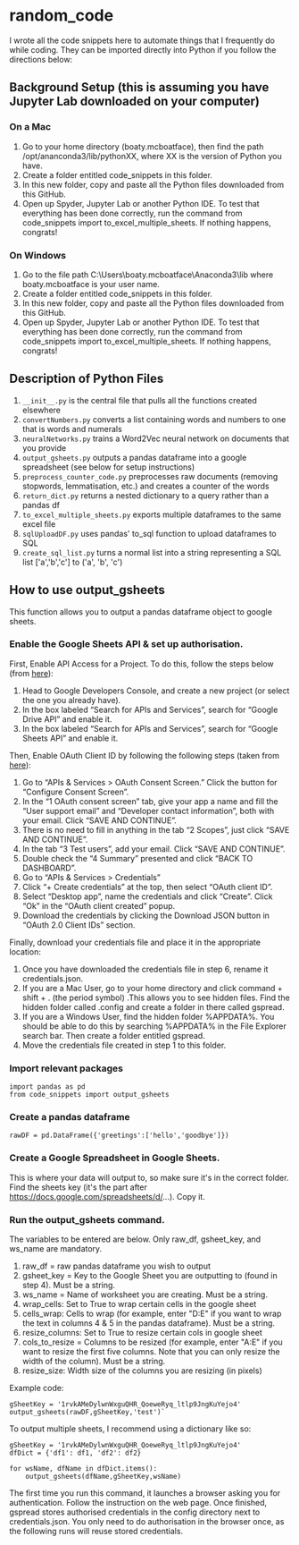 # random_code
I wrote all the code snippets here to automate things that I frequently do while coding. They can be imported directly into Python if you follow the directions below:

## Background Setup (this is assuming you have Jupyter Lab downloaded on your computer)

### On a Mac
1. Go to your home directory (boaty.mcboatface), then find the path /opt/ananconda3/lib/pythonXX, where XX is the version of Python you have.
2. Create a folder entitled code_snippets in this folder.
3. In this new folder, copy and paste all the Python files downloaded from this GitHub. 
4. Open up Spyder, Jupyter Lab or another Python IDE. To test that everything has been done correctly, run the command from code_snippets import to_excel_multiple_sheets. If nothing happens, congrats! 

### On Windows
1. Go to the file path C:\Users\boaty.mcboatface\Anaconda3\lib where boaty.mcboatface is your user name.
2. Create a folder entitled code_snippets in this folder.
3. In this new folder, copy and paste all the Python files downloaded from this GitHub. 
4. Open up Spyder, Jupyter Lab or another Python IDE. To test that everything has been done correctly, run the command from code_snippets import to_excel_multiple_sheets. If nothing happens, congrats! 

## Description of Python Files
1. `__init__.py` is the central file that pulls all the functions created elsewhere
2. `convertNumbers.py` converts a list containing words and numbers to one that is words and numerals
3. `neuralNetworks.py` trains a Word2Vec neural network on documents that you provide
4. `output_gsheets.py` outputs a pandas dataframe into a google spreadsheet (see below for setup instructions)
5. `preprocess_counter_code.py` preprocesses raw documents (removing stopwords, lemmatisation, etc.) and creates a counter of the words
6. `return_dict.py` returns a nested dictionary to a query rather than a pandas df
7. `to_excel_multiple_sheets.py` exports multiple dataframes to the same excel file
8. `sqlUploadDF.py` uses pandas' to_sql function to upload dataframes to SQL
9. `create_sql_list.py` turns a normal list into a string representing a SQL list ['a','b','c'] to ('a', 'b', 'c')


## How to use output_gsheets
This function allows you to output a pandas dataframe object to google sheets.

### Enable the Google Sheets API & set up authorisation.
First, Enable API Access for a Project. To do this, follow the steps below (from [here](https://docs.gspread.org/en/latest/oauth2.html)): 
1. Head to Google Developers Console, and create a new project (or select the one you already have).
2. In the box labeled “Search for APIs and Services”, search for “Google Drive API” and enable it.
3. In the box labeled “Search for APIs and Services”, search for “Google Sheets API” and enable it.

Then, Enable OAuth Client ID by following the following steps (taken from [here](https://docs.gspread.org/en/latest/oauth2.html#oauth-client-id)): 
1. Go to “APIs & Services > OAuth Consent Screen.” Click the button for “Configure Consent Screen”.
2. In the “1 OAuth consent screen” tab, give your app a name and fill the “User support email” and “Developer contact information”, both with your email. Click “SAVE AND CONTINUE”.
3. There is no need to fill in anything in the tab “2 Scopes”, just click “SAVE AND CONTINUE”.
4. In the tab “3 Test users”, add your email. Click “SAVE AND CONTINUE”.
5. Double check the “4 Summary” presented and click “BACK TO DASHBOARD”.
6. Go to “APIs & Services > Credentials”
7. Click “+ Create credentials” at the top, then select “OAuth client ID”.
8. Select “Desktop app”, name the credentials and click “Create”. Click “Ok” in the “OAuth client created” popup.
9. Download the credentials by clicking the Download JSON button in “OAuth 2.0 Client IDs” section.

Finally, download your credentials file and place it in the appropriate location:
1. Once you have downloaded the credentials file in step 6, rename it credentials.json.
2. If you are a Mac User, go to your home directory and click command + shift + . (the period symbol) .This allows you to see hidden files. Find the hidden folder called .config and create a folder in there called gspread. 
3. If you are a Windows User, find the hidden folder %APPDATA%. You should be able to do this by searching %APPDATA% in the File Explorer search bar. Then create a folder entitled gspread. 
4. Move the credentials file created in step 1 to this folder.

### Import relevant packages    
    import pandas as pd
    from code_snippets import output_gsheets

### Create a pandas dataframe
`rawDF = pd.DataFrame({'greetings':['hello','goodbye']})`

### Create a Google Spreadsheet in Google Sheets.
This is where your data will output to, so make sure it's in the correct folder. Find the sheets key (it's the part after https://docs.google.com/spreadsheets/d/...). Copy it.

### Run the output_gsheets command.
The variables to be entered are below. Only raw_df, gsheet_key, and ws_name are mandatory.

1. raw_df = raw pandas dataframe you wish to output
2. gsheet_key = Key to the Google Sheet you are outputting to (found in step 4). Must be a string.
3. ws_name = Name of worksheet you are creating. Must be a string.
4. wrap_cells: Set to True to wrap certain cells in the google sheet
5. cells_wrap: Cells to wrap (for example, enter "D:E" if you want to wrap the text in columns 4 & 5 in the pandas dataframe). Must be a string.
6. resize_columns: Set to True to resize certain cols in google sheet
7. cols_to_resize = Columns to be resized (for example, enter "A:E" if you want to resize the first five columns. Note that you can only resize the width of the column). Must be a string.
8. resize_size: Width size of the columns you are resizing (in pixels)

Example code:

    gSheetKey = '1rvkAMeDylwnWxguQHR_QoeweRyq_ltlp9JngKuYejo4'
    output_gsheets(rawDF,gSheetKey,'test')`

To output multiple sheets, I recommend using a dictionary like so:

    gSheetKey = '1rvkAMeDylwnWxguQHR_QoeweRyq_ltlp9JngKuYejo4'
    dfDict = {'df1': df1, 'df2': df2}

    for wsName, dfName in dfDict.items():
        output_gsheets(dfName,gSheetKey,wsName)
    
The first time you run this command, it launches a browser asking you for authentication. Follow the instruction on the web page. Once finished, gspread stores authorised credentials in the config directory next to credentials.json. You only need to do authorisation in the browser once, as the following runs will reuse stored credentials.





